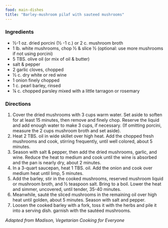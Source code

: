 ```yaml
---
food: main-dishes
title: "Barley-mushroom pilaf with sauteed mushrooms"
---
```


### Ingredients

- ½-1 oz. dried porcini (½ -1 c.) or 2 c. mushroom broth
- 1 lb. white mushrooms, chop ½ & slice ½ (optional: use more mushrooms if not using porcini)
- 5 TBS. olive oil (or mix of oil & butter)
- salt & pepper
- 2 garlic cloves, chopped
- ½ c. dry white or red wine
- 1 onion finely chopped
- 1 c. pearl barley, rinsed
- ¼ c. chopped parsley mixed with a little tarragon or rosemary 

### Directions

1. Cover the dried mushrooms with 3 cups warm water. Set aside to soften for at least 15 minutes, then remove and finely chop. Reserve the liquid and add enough water to make 3 cups, if necessary. (If omitting porcini, measure the 2 cups mushroom broth and set aside).
1. Heat 2 TBS. oil in wide skillet over high heat. Add the chopped fresh mushrooms and cook, stirring frequently, until well colored, about 5 minutes.
1. Season with salt & pepper, then add the dried mushrooms, garlic, and wine. Reduce the heat to medium and cook until the wine is absorbed and the pan is nearly dry, about 2 minutes.
1. In a 3-quart saucepan, heat 1 TBS. oil. Add the onion and cook over medium heat until limp, 5 minutes.
1. Add the barley, stir in the cooked mushrooms, reserved mushroom liquid or mushroom broth, and ½ teaspoon salt. Bring to a boil. Lower the heat and simmer, uncovered, until tender, 35-40 minutes.
1. Meanwhile, sauté the sliced mushrooms in the remaining oil over high heat until golden, about 5 minutes. Season with salt and pepper.
1. Loosen the cooked barley with a fork, toss it with the herbs and pile it into a serving dish. garnish with the sautéed mushrooms.

*Adapted from Madison, Vegetarian Cooking for Everyone*

